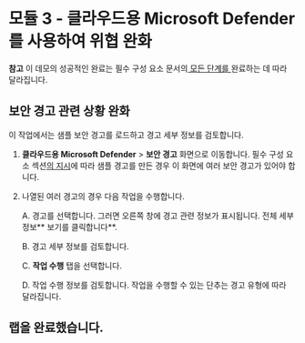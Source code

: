 # 모듈 3 - 클라우드용 Microsoft Defender를 사용하여 위협 완화

**참고** 이 데모의 성공적인 완료는 필수 구성 요소 문서의[ 모든 단계를 ](00-prerequisites.md)완료하는 데 따라 달라집니다. 

## 보안 경고 관련 상황 완화

이 작업에서는 샘플 보안 경고를 로드하고 경고 세부 정보를 검토합니다.

1. **클라우드용 Microsoft Defender** > **보안 경고** 화면으로 이동합니다. 필수 구성 요소 섹션[의 지시](00-prerequisites.md#Deploy-sample-alerts-for-Demo-in-Module-2)에 따라 샘플 경고를 만든 경우 이 화면에 여러 보안 경고가 있어야 합니다.

1. 나열된 여러 경고의 경우 다음 작업을 수행합니다.

    A. 경고를 선택합니다. 그러면 오른쪽 창에 경고 관련 정보가 표시됩니다.  전체 세부 정보** 보기를 클릭합니다**.

    B. 경고 세부 정보를 검토합니다.

    C. **작업 수행** 탭을 선택합니다.

    D. 작업 수행 정보를 검토합니다. 작업을 수행할 수 있는 단추는 경고 유형에 따라 달라집니다.

## 랩을 완료했습니다.
